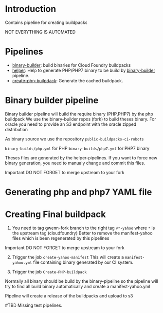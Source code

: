 # Introduction
Contains pipeline for creating buildpacks

NOT EVERYTHING IS AUTOMATED

# Pipelines

* [binary-builder](pipelines/binary-builders.yml): build binaries for Cloud Foundry buildpacks
* [helper](pipelines/helper-pipelines.yml): Help to generate PHP/PHP7 binary to be build by [binary-builder](pipelines/binary-builders.yml) pipeline.
* [create-php-builpdack](pipelines/create-php-buildpack): Generate the cached buildpack.


# Binary builder pipeline
Binary builder pipeline will build the require binary (PHP,PHP7) by the php buildpack
We use the binary-builder repos (fork) to build theses binary.
For oracle you need to provide an S3 endpoint with the oracle zipped distribution

As binary source we use the repository `public-buildpacks-ci-robots`

`binary-builds/php.yml` for PHP
`binary-builds/php7.yml` for PHP7 binary

Theses files are generated by the helper-pipelines.
If you want to force new binary generation, you need to manualy change and commit this files.



Important DO NOT FORGET to merge upstream to your fork

# Generating php and php7 YAML file



# Creating Final buildpack

1. You need to tag gwenn-fork branch to the right tag `v*-yahoo` where `*`
is the upstream tag (cloudfoundry)
Better to remove the manifest-yahoo files which is been regenerated by this pipelines

Important DO NOT FORGET to merge upstream to your fork


2. Trigger the job `create-yahoo-manifest`
This will create a `manifest-yahoo.yml` file containing binary generated by our
CI system.


3. Trigger the job `Create-PHP-buildpack`

Normally all binary should be build by the binary-pipeline so the pipeline
will try to find all build binary automatically and create a manifest-yahoo.yml

Pipeline will create a release of the buildpacks and upload to s3






#TBD
Missing test pipelines.

